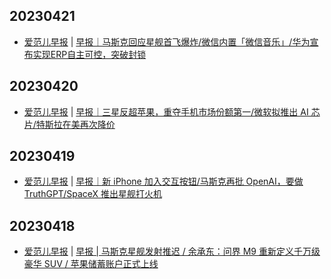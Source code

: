 ## 20230421
- [爱范儿早报](https://www.ifanr.com/category/ifanrnews) | [早报｜马斯克回应星舰首飞爆炸/微信内置「微信音乐」/华为宣布实现ERP自主可控，突破封锁](https://www.ifanr.com/1544123)

## 20230420
- [爱范儿早报](https://www.ifanr.com/category/ifanrnews) | [早报｜三星反超苹果，重夺手机市场份额第一/微软拟推出 AI 芯片/特斯拉在美再次降价](https://www.ifanr.com/1543914)

## 20230419
- [爱范儿早报](https://www.ifanr.com/category/ifanrnews) | [早报｜新 iPhone 加入交互按钮/马斯克再批 OpenAI，要做 TruthGPT/SpaceX 推出星舰打火机](https://www.ifanr.com/1543726)

## 20230418
- [爱范儿早报](https://www.ifanr.com/category/ifanrnews) | [早报 | 马斯克星舰发射推迟 / 余承东：问界 M9 重新定义千万级豪华 SUV / 苹果储蓄账户正式上线](https://www.ifanr.com/1543567)

